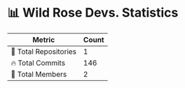 # 📊 Wild Rose Devs. Statistics

| Metric            | Count |
|------------------|------|
| 📂 Total Repositories | 1 |
| 🔥 Total Commits   | 146 |
| 👥 Total Members   | 2 |

